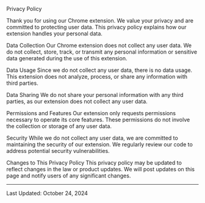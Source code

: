 Privacy Policy

Thank you for using our Chrome extension. We value your privacy and are committed to protecting user data. This privacy policy explains how our extension handles your personal data.

Data Collection
Our Chrome extension does not collect any user data. We do not collect, store, track, or transmit any personal information or sensitive data generated during the use of this extension.

Data Usage
Since we do not collect any user data, there is no data usage. This extension does not analyze, process, or share any information with third parties.

Data Sharing
We do not share your personal information with any third parties, as our extension does not collect any user data.

Permissions and Features
Our extension only requests permissions necessary to operate its core features. These permissions do not involve the collection or storage of any user data.

Security
While we do not collect any user data, we are committed to maintaining the security of our extension. We regularly review our code to address potential security vulnerabilities.

Changes to This Privacy Policy
This privacy policy may be updated to reflect changes in the law or product updates. We will post updates on this page and notify users of any significant changes.

---

Last Updated: October 24, 2024

